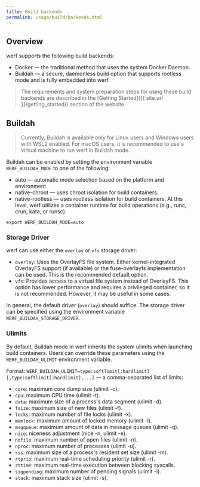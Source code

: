 ```yaml
---
title: Build backends
permalink: usage/build/backends.html
---
```


## Overview

werf supports the following build backends:

-	Docker — the traditional method that uses the system Docker Daemon.
-	Buildah — a secure, daemonless build option that supports rootless mode and is fully embedded into werf.

> The requirements and system preparation steps for using these build backends are described in the [Getting Started]({{ site.url }}/getting_started/) section of the website.

## Buildah

> Currently, Buildah is available only for Linux users and Windows users with WSL2 enabled. For macOS users, it is recommended to use a virtual machine to run werf in Buildah mode.

Buildah can be enabled by setting the environment variable `WERF_BUILDAH_MODE` to one of the following:

* auto — automatic mode selection based on the platform and environment.
*	native-chroot — uses chroot isolation for build containers.
*	native-rootless — uses rootless isolation for build containers. At this level, werf utilizes a container runtime for build operations (e.g., runc, crun, kata, or runsc).

```shell
export WERF_BUILDAH_MODE=auto
```

### Storage Driver

werf can use either the `overlay` or `vfs` storage driver:

* `overlay`: Uses the OverlayFS file system. Either kernel-integrated OverlayFS support (if available) or the fuse-overlayfs implementation can be used. This is the recommended default option.
* `vfs`: Provides access to a virtual file system instead of OverlayFS. This option has lower performance and requires a privileged container, so it is not recommended. However, it may be useful in some cases.

In general, the default driver (`overlay`) should suffice. The storage driver can be specified using the environment variable `WERF_BUILDAH_STORAGE_DRIVER`.

### Ulimits

By default, Buildah mode in werf inherits the system ulimits when launching build containers. Users can override these parameters using the `WERF_BUILDAH_ULIMIT` environment variable.

Format: `WERF_BUILDAH_ULIMIT=type:softlimit[:hardlimit][,type:softlimit[:hardlimit],...]` — a comma-separated list of limits:

* `core`: maximum core dump size (ulimit -c).
* `cpu`: maximum CPU time (ulimit -t).
* `data`: maximum size of a process's data segment (ulimit -d).
* `fsize`: maximum size of new files (ulimit -f).
* `locks`: maximum number of file locks (ulimit -x).
* `memlock`: maximum amount of locked memory (ulimit -l).
* `msgqueue`: maximum amount of data in message queues (ulimit -q).
* `nice`: niceness adjustment (nice -n, ulimit -e).
* `nofile`: maximum number of open files (ulimit -n).
* `nproc`: maximum number of processes (ulimit -u).
* `rss`: maximum size of a process's resident set size (ulimit -m).
* `rtprio`: maximum real-time scheduling priority (ulimit -r).
* `rttime`: maximum real-time execution between blocking syscalls.
* `sigpending`: maximum number of pending signals (ulimit -i).
* `stack`: maximum stack size (ulimit -s).
